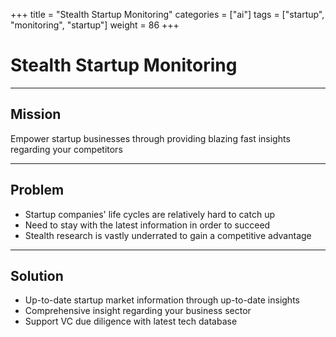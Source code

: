 +++
title = "Stealth Startup Monitoring"
categories = ["ai"]
tags = ["startup", "monitoring", "startup"]
weight = 86
+++

# Stealth Startup Monitoring

---

## Mission

Empower startup businesses through providing blazing fast insights regarding your competitors

---

## Problem

- Startup companies' life cycles are relatively hard to catch up
- Need to stay with the latest information in order to succeed
- Stealth research is vastly underrated to gain a competitive advantage

---

## Solution

- Up-to-date startup market information through up-to-date insights
- Comprehensive insight regarding your business sector
- Support VC due diligence with latest tech database
